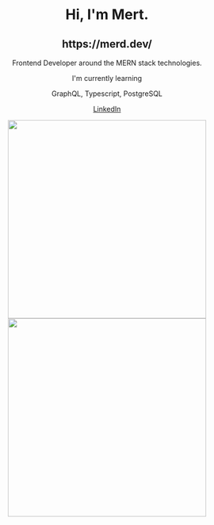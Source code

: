 <h1 align="center">Hi, I'm Mert.</h1>

<h2 align="center">https://merd.dev/</h1>
<p align="center">Frontend Developer around the MERN stack technologies.</p>

<p align="center">I'm currently learning</p>
<p align="center">GraphQL, Typescript, PostgreSQL</p>

<p align="center"><a href="https://www.linkedin.com/in/mert-u-8248ab135/">LinkedIn</a></p>

<p align="center"> 
<img width="400px" src="https://github-profile-summary-cards.vercel.app/api/cards/most-commit-language?username=mert18&theme=vue" />
<img width="400px" src="https://github-profile-summary-cards.vercel.app/api/cards/stats?username=mert18&theme=vue" />
</p>
